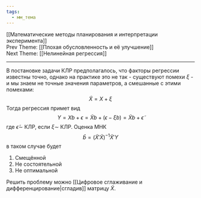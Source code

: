 ```yaml
---
tags:
  - мм_тема
---
```

[[Математические методы планирования и интерпретации эксперимента]]  
Prev Theme: [[Плохая обусловленность и её улучшение]]  
Next Theme: [[Нелинейная регрессия]]

---
В постановке задачи КЛР предполагалось, что факторы регрессии известны точно, однако на практике это не так - существуют помехи $\xi$ - и мы знаем не точные значения параметров, а смешанные с этими помехами:
$$
\tilde{X} = X + \xi
$$
Тогда регрессия примет вид
$$
Y = Xb + \epsilon = \tilde{X}b + (\epsilon - \xi b) = \tilde{X}b + \tilde{\epsilon}
$$
где $\tilde{\epsilon} \sim$ КЛР, если $\xi \sim$ КЛР. Оценка МНК 
$$
\hat{b} = (\tilde{X}'\tilde{X})^{-1}\tilde{X}'Y
$$
в таком случае будет 
1. Смещённой
2. Не состоятельной
3. Не оптимальной

Решить проблему можно [[Цифровое сглаживание и дифференцирование|сгладив]] матрицу $\tilde{X}$.